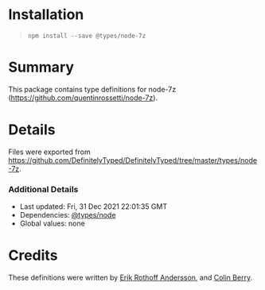 # Installation
> `npm install --save @types/node-7z`

# Summary
This package contains type definitions for node-7z (https://github.com/quentinrossetti/node-7z).

# Details
Files were exported from https://github.com/DefinitelyTyped/DefinitelyTyped/tree/master/types/node-7z.

### Additional Details
 * Last updated: Fri, 31 Dec 2021 22:01:35 GMT
 * Dependencies: [@types/node](https://npmjs.com/package/@types/node)
 * Global values: none

# Credits
These definitions were written by [Erik Rothoff Andersson](https://github.com/erkie), and [Colin Berry](https://github.com/colin969).
